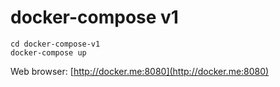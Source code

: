 # docker-compose v1

	cd docker-compose-v1
	docker-compose up
	
Web browser: [http://docker.me:8080](http://docker.me:8080)	